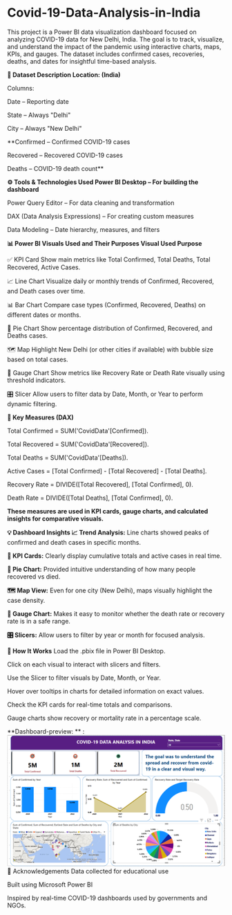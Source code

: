 # Covid-19-Data-Analysis-in-India

This project is a Power BI data visualization dashboard focused on analyzing COVID-19 data for New Delhi, India. The goal is to track, visualize, and understand the impact of the pandemic using interactive charts, maps, KPIs, and gauges. The dataset includes confirmed cases, recoveries, deaths, and dates for insightful time-based analysis.

**📁 Dataset Description
Location: (India)**

Columns:

Date – Reporting date

State – Always "Delhi"

City – Always "New Delhi"

**Confirmed – Confirmed COVID-19 cases

Recovered – Recovered COVID-19 cases

Deaths – COVID-19 death count**

**⚙️ Tools & Technologies Used
Power BI Desktop – For building the dashboard**

Power Query Editor – For data cleaning and transformation

DAX (Data Analysis Expressions) – For creating custom measures

Data Modeling – Date hierarchy, measures, and filters

**📊 Power BI Visuals Used and Their Purposes
Visual Used	Purpose**

✅ KPI Card	Show main metrics like Total Confirmed, Total Deaths, Total Recovered, Active Cases.

📈 Line Chart	Visualize daily or monthly trends of Confirmed, Recovered, and Death cases over time.

📊 Bar Chart	Compare case types (Confirmed, Recovered, Deaths) on different dates or months.

🥧 Pie Chart	Show percentage distribution of Confirmed, Recovered, and Deaths cases.

🗺️ Map	Highlight New Delhi (or other cities if available) with bubble size based on total cases.

🎯 Gauge Chart	Show metrics like Recovery Rate or Death Rate visually using threshold indicators.

🎛️ Slicer	Allow users to filter data by Date, Month, or Year to perform dynamic filtering.

**🧮 Key Measures (DAX)**

Total Confirmed = SUM('CovidData'[Confirmed]).

Total Recovered = SUM('CovidData'[Recovered]).

Total Deaths = SUM('CovidData'[Deaths]).

Active Cases = [Total Confirmed] - [Total Recovered] - [Total Deaths].

Recovery Rate = DIVIDE([Total Recovered], [Total Confirmed], 0).

Death Rate = DIVIDE([Total Deaths], [Total Confirmed], 0).

**These measures are used in KPI cards, gauge charts, and calculated insights for comparative visuals.**

**💡 Dashboard Insights
📈 Trend Analysis:** Line charts showed peaks of confirmed and death cases in specific months.

**🧮 KPI Cards:** Clearly display cumulative totals and active cases in real time.

**🥧 Pie Chart:** Provided intuitive understanding of how many people recovered vs died.

**🗺️ Map View:** Even for one city (New Delhi), maps visually highlight the case density.

**🎯 Gauge Chart:** Makes it easy to monitor whether the death rate or recovery rate is in a safe range.

**🎛️ Slicers:** Allow users to filter by year or month for focused analysis.

**📅 How It Works**
Load the .pbix file in Power BI Desktop.

Click on each visual to interact with slicers and filters.

Use the Slicer to filter visuals by Date, Month, or Year.

Hover over tooltips in charts for detailed information on exact values.

Check the KPI cards for real-time totals and comparisons.

Gauge charts show recovery or mortality rate in a percentage scale.


**Dashboard-preview:  **  : ![image alt](https://github.com/vishalsn33/Covid-19-Data-Analysis-in-India/blob/1515da65042d5d8ddcb32ecaebb15a21e369f2e8/Covid-19%20Data%20Analysis%20in%20India.png?raw=true)
🙌 Acknowledgements
Data collected for educational use

Built using Microsoft Power BI

Inspired by real-time COVID-19 dashboards used by governments and NGOs.
